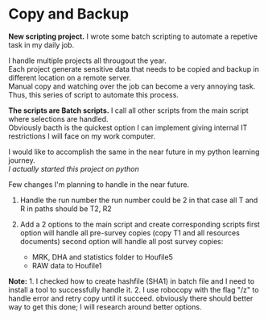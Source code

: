 # Copy and Backup

**New scripting project.**
I wrote some batch scripting to automate a repetive task in my daily job.

I handle multiple projects all througout the year.\
Each project generate sensitive data that needs to be copied and backup in different location on a remote server.\
Manual copy and watching over the job can become a very annoying task.\
Thus, this series of script to automate this process.

**The scripts are Batch scripts.**
I call all other scripts from the main script where selections are handled.\
Obviously bacth is the quickest option I can implement giving internal IT restrictions I will face on my work computer.

I would like to accomplish the same in the near future in my python learning journey.\
*I actually started this project on python*


Few changes I'm planning to handle in the near future.

1. Handle the run number 
the run number could be 2 in that case all T and R in paths should be T2, R2

2. Add a 2 options to the main script and create corresponding scripts
first option will handle all pre-survey copies (copy T1 and all resources documents)
second option will handle all post survey copies:
    - MRK, DHA and statistics folder to Houfile5
    - RAW data to Houfile1

**Note:** 
    1. I checked how to create hashfile (SHA1) in batch file and I need to install a tool to successfully handle it.
    2. I use robocopy with the flag "/z" to handle error and retry copy until it succeed. obviously there should better way
    to get this done; I will research around better options.